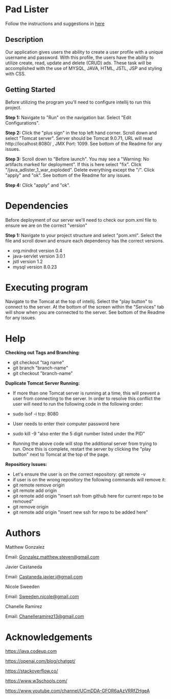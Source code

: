 # Pad Lister

Follow the instructions and suggestions in [here](https://java.codeup.com/java-iii/finish-the-adlister)

## Description
Our application gives users the ability to create a user profile with a unique username and password. With this profile, the users have the ability to utilize create, read, update and delete (CRUD) ads. These task will be accomplished with the use of MYSQL, JAVA, HTML, JSTL, JSP and styling with CSS.

## Getting Started
Before utilizing the program you'll need to configure intellij to run this project.

**Step 1:** Navigate to "Run" on the navigation bar. Select "Edit Configurations".

**Step 2:** Click the "plus sign" in the top left hand corner. Scroll down and select "Tomcat server". Server should be Tomcat 9.0.71, URL will read http://localhost:8080/ , JMX Port: 1099. See bottom of the Readme for any issues.

**Step 3:** Scroll down to "Before launch". You may see a "Warning: No artifacts marked for deployment". If this is here select "fix". Click "/java_adlister_1_war_exploded". Delete everything except the "/". Click "apply" and "ok". See bottom of the Readme for any issues.

**Step 4:** Click "apply" and "ok".


# Dependencies
Before deployment of our server we'll need to check our pom.xml file to ensure we are on the correct "version"

**Step 1:** Navigate to your project structure and select "pom.xml". Select the file and scroll down and ensure each dependency has the correct versions.



-   org.mindrot version 0.4
-   java-servlet version 3.0.1
-   jstl version  1.2
-   mysql version 8.0.23







# Executing program

Navigate to the Tomcat at the top of intellij. Select the "play button" to connect to the server. At the bottom of the screen within the "Services" tab will show when you are connected to the server. See bottom of the Readme for any issues.

# Help


**Checking out Tags and Branching**:

-  git checkout "tag name"
- git branch "branch-name"
- git checkout "branch-name"



**Duplicate Tomcat Server Running:**

-  If more than one Tomcat server is running at a time, this will prevent a user from connecting to the server.  In order to resolve this conflict the user will need to run the following code in the following order:
- sudo lsof -i tcp: 8080
- User needs to enter their computer password here
- sudo kill -9 "also enter the 5 digit number listed under the PID"


-  Running the above code will stop the additional server from trying to run. Once this is complete, restart the server by clicking the "play button" next to Tomcat at the top of the page.


**Repositiory Issues:**

-  Let's ensure the user is on the correct repository: git remote -v
- if user is on the wrong repository the following commands will remove it:
- git remote remove origin
- git remote add origin <ssh url here>
- git remote add origin "insert ssh from github here for current repo to be removed"
- git remove origin
- git remote add origin "insert new ssh for repo to be added here"




# Authors
Matthew Gonzalez

Email: Gonzalez.matthew.steven@gmail.com

Javier Castaneda

Email: Castaneda.javier.j@gmail.com

Nicole Sweeden

Email: Sweeden.nicole@gmail.com

Chanelle Ramirez

Email: Chanelleramirez13@gmail.com




# Acknowledgements
https://java.codeup.com

https://openai.com/blog/chatgpt/

https://stackoverflow.co/

https://www.w3schools.com/

https://www.youtube.com/channel/UCmDDA-GFOR6aAzVRRfZHgeA